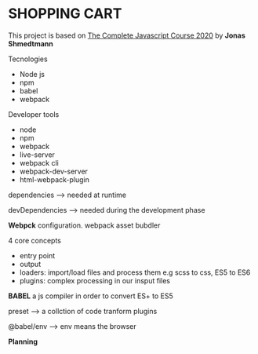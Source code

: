 # SHOPPING CART

This project is based on [The Complete Javascript Course 2020](https://www.udemy.com/share/101WfeBksSdFlTQHQ=/) by **Jonas Shmedtmann**

Tecnologies 
- Node js
- npm
- babel
- webpack

Developer tools
- node
- npm
- webpack
- live-server
- webpack cli
- webpack-dev-server
- html-webpack-plugin

dependencies --> needed at runtime

devDependencies --> needed during the development phase

**Webpck** configuration. webpack asset bubdler

4 core concepts

- entry point
- output
- loaders: import/load files and process them e.g scss to css, ES5 to ES6
- plugins: complex processing in our insput files

**BABEL** a js compiler in order to convert ES+ to ES5

preset --> a collction of code tranform plugins

@babel/env --> env means the browser

**Planning**